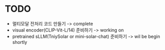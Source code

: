 # TODO
  - 멀티모달 전처리 코드 만들기 -> complete
  - visual encoder(CLIP-Vit-L/14) 준비하기 -> working on 
  - pretrained sLLM(TniySolar or mini-solar-chat) 준비하기 -> wil be begin shortly
